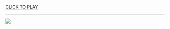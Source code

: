
<a href="https://premium76.site?title=social_studies_unblocked_games&ref=13M">CLICK TO PLAY</a></h3>
<hr>

<a href="https://premium76.site?title=social_studies_unblocked_games&ref=13M"><img src="https://clearcache.store/games.png"></a>


